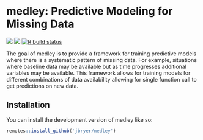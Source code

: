 
<!-- README.md is generated from README.Rmd. Please edit that file -->

# medley: Predictive Modeling for Missing Data

<!-- badges: start -->

[![](https://www.r-pkg.org/badges/version/medley?color=orange)](https://cran.r-project.org/package=medley)
[![](https://img.shields.io/badge/devel%20version-0.9.0-blue.svg)](https://github.com/jbryer/medley)
[![R build
status](https://github.com/jbryer/medley/workflows/R-CMD-check/badge.svg)](https://github.com/jbryer/medley/actions)
<!-- badges: end -->

The goal of medley is to provide a framework for training predictive
models where there is a systematic pattern of missing data. For example,
situations where baseline data may be available but as time progresses
additional variables may be available. This framework allows for
training models for different combinations of data availability allowing
for single function call to get predictions on new data.

## Installation

You can install the development version of medley like so:

``` r
remotes::install_github('jbryer/medley')
```
